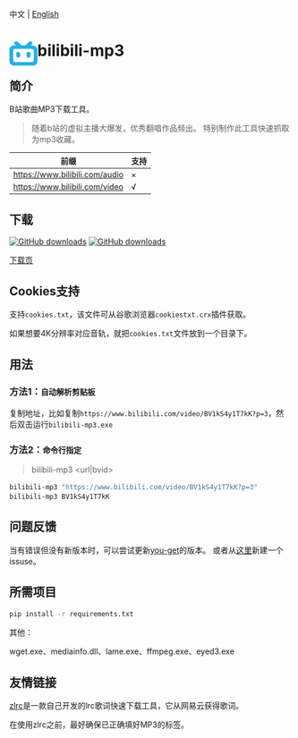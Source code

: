 中文 | [English](README.en.md)

# <img src="src/favicon.png" width = "50" height = "48" alt="" align="left" /> bilibili-mp3

## 简介
B站歌曲MP3下载工具。

> 随着b站的虚拟主播大爆发，优秀翻唱作品频出。
> 特别制作此工具快速抓取为mp3收藏。

| 前缀                           | 支持 |
| ------------------------------ | ---- |
| https://www.bilibili.com/audio | ×    |
| https://www.bilibili.com/video | √    |

## 下载
[![GitHub downloads](https://img.shields.io/github/downloads/emako/bilibili-mp3/total)](https://github.com/emako/bilibili-mp3/releases)
[![GitHub downloads](https://img.shields.io/github/downloads/emako/bilibili-mp3/latest/total)](https://github.com/emako/bilibili-mp3/releases)

[下载页](https://github.com/emako/bilibili-mp3/releases)


## Cookies支持

支持`cookies.txt`，该文件可从谷歌浏览器`cookiestxt.crx`插件获取。

如果想要4K分辨率对应音轨，就把`cookies.txt`文件放到一个目录下。

## 用法

### 方法1：`自动解析剪贴板`

复制地址，比如复制`https://www.bilibili.com/video/BV1kS4y1T7kK?p=3`，然后双击运行`bilibili-mp3.exe`

### 方法2：`命令行指定`

> bilibili-mp3 <url|bvid>

```bash
bilibili-mp3 "https://www.bilibili.com/video/BV1kS4y1T7kK?p=3"
bilibili-mp3 BV1kS4y1T7kK
```

## 问题反馈

当有错误但没有新版本时，可以尝试更新[you-get](https://github.com/soimort/you-get)的版本。
或者从[这里](https://github.com/emako/bilibili-mp3/issues)新建一个issuse。

## 所需项目

```bash
pip install -r requirements.txt
```

其他：

wget.exe、mediainfo.dll、lame.exe、ffmpeg.exe、eyed3.exe

## 友情链接

[zlrc](https://github.com/emako/zlrc)是一款自己开发的lrc歌词快速下载工具，它从网易云获得歌词。

在使用zlrc之前，最好确保已正确填好MP3的标签。

